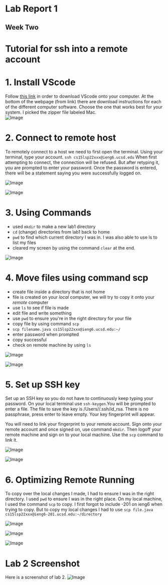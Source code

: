# Lab Report 1
## Week Two

# Tutorial for ssh into a remote account 

# 1. Install VScode

Follow [this link](https://code.visualstudio.com/) in order to download VScode onto your computer. At the bottom of the webpage (from link) there are download instructions for each of the different computer software. Choose the one that works best for your system. I picked the zipper file labeled Mac.    
![Image](VScode.png)

# 2. Connect to remote host

To remotely connect to a host we need to first open the terminal. Using your terminal, type your account. `ssh cs15lsp22xxx@ieng6.ucsd.edu` When first attempting to connect, the connection will be refused. But after retyping it, you are prompted to enter your password. Once the password is entered, there will be a statement saying you were successfully logged on. 


![Image](terminal.png)


![Image](SSH.png)

# 3. Using Commands

* used `mkdir` to make a new lab1 directory
* `cd` (change) directories from lab1 back to home
* `pwd` to find which current directory I was in. I was also able to use ls to list my files
* cleared my screen by using the command `clear` at the end. 

![Image](commands.png)


# 4. Move files using command scp

* create file inside a directory that is not home
* file is created on your *local* computer, we will try to copy it onto your *remote* computer
* use `ls` to see if file is made
* edit file and write something 
* use `pwd` to ensure you're in the right directory for your file 
* copy file by using command `scp` 
* `scp filename.java cs15lsp22xxx@ieng6.ucsd.edu:~/`
* enter password when prompted
* copy successful 
* check on remote machine by using `ls`

![Image](WhereAmI.png)

![Image](scp.png)


# 5. Set up SSH key

Set up an SSH key so you do not have to continuously keep typing your password. On your local terminal use `ssh-keygen`.You will be prompted to enter a file. The file to save the key is /Users/<username>/.ssh/id_rsa. There is no passphrase, press enter to leave empty. Your key fingerprint will appear.

You will need to link your fingerprint to your remote account. Sign onto your remote account and once signed on, use command `mkdir`. Then logoff your remote machine and sign on to your local machine. Use the `scp` command to link it. 


![Image](keygen.png)


![Image](key.png)



# 6. Optimizing Remote Running

To copy over the local changes I made, I had to ensure I was in the right directory. I used `pwd` to ensure I was in the right place. On my local machine, I used the command `scp` to copy. I first forgot to include -201 on ieng6 when trying to copy. But to copy my local changes I had to use `scp file.java cs15lsp22xxx@ieng6-201.ucsd.edu:~/directory`

![Image](local.png)


![Image](changes.png)

![Image](copied.png)




# Lab 2 Screenshot 
Here is a screenshot of lab 2. 
![Image](VSC.png)

